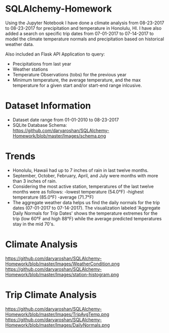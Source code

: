 # SQLAlchemy-Homework
Using the Jupyter Notebook I have done a climate analysis from 08-23-2017 to 08-23-2017 for precipitation and temperature in Honolulu, HI. I have also added a search on specific trip dates from 07-01-2017 to 07-14-2017 to model the climate temperature normals and precipitation based on historical weather data. 

Also included an Flask API Application to query: 

* Precipitations from last year 
* Weather stations
* Temperature Observations (tobs) for the previous year
* Minimum temperature, the average temperature, and the max temperature for a given start and/or start-end range inlcusive.

# Dataset Information 

* Dataset date range from 01-01-2010 to 08-23-2017
* SQLite Database Schema: 
https://github.com/daryaroshan/SQLAlchemy-Homework/blob/master/Images/schema.png

# Trends 
* Honolulu, Hawaii had up to 7 inches of rain in last twelve months. 
* September, October, February, April, and July were months with more than 3 inches of rain.
* Considering the most active station, temperatures of the last twelve months were as follows:
   -lowest temperature (54.0°F)
   -highest temperature (85.0°F)
   -average (71.7°F)  
 * The aggregate weather data helps us find the daily normals for the trip dates (07-01-2017 to 07-14-2017). The visualization labeled 'Aggregate Daily Normals for Trip Dates' shows the temperature extremes for the trip (low 60°F and high 88°F) while the average predicted temperatures stay in the mid 70's.

# Climate Analysis
https://github.com/daryaroshan/SQLAlchemy-Homework/blob/master/Images/WeatherCondition.png
https://github.com/daryaroshan/SQLAlchemy-Homework/blob/master/Images/station-histogram.png

# Trip Climate Analysis 
https://github.com/daryaroshan/SQLAlchemy-Homework/blob/master/Images/TripAvgTemp.png
https://github.com/daryaroshan/SQLAlchemy-Homework/blob/master/Images/DailyNormals.png
